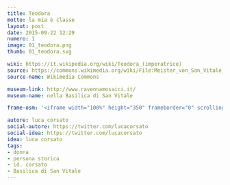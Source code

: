 ```yaml
---
title: Teodora
motto: la mia è classe
layout: post
date: 2015-09-22 12:29
numero: 1
image: 01_teodora.png
thumb: 01_teodora.svg

wiki: https://it.wikipedia.org/wiki/Teodora_(imperatrice)
source: https://commons.wikimedia.org/wiki/File:Meister_von_San_Vitale_in_Ravenna_008.jpg
source-name: Wikimedia Commons

museum-link: http://www.ravennamosaici.it/
museum-name: nella Basilica di San Vitale

frame-osm: '<iframe width="100%" height="350" frameborder="0" scrolling="no" marginheight="0" marginwidth="0" src="http://www.openstreetmap.org/export/embed.html?bbox=12.195497453212738%2C44.419858090763015%2C12.197002172470093%2C44.42124313595763&amp;layer=mapnik&amp;marker=44.42054965961579%2C12.196251153945923" style="border: 1px solid black"></iframe><br/><small><a href="http://www.openstreetmap.org/?mlat=44.42055&amp;mlon=12.19625#map=19/44.42055/12.19625">Visualizza mappa ingrandita</a></small>'

autore: luca corsato
social-autore: https://twitter.com/lucacorsato
social-idea: https://twitter.com/lucacorsato
idea: luca corsato
tags:
- donna
- persona storica
- id. corsato
- Basilica di San Vitale
---
```

